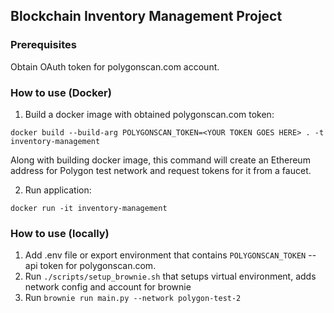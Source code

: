 ## Blockchain Inventory Management Project

### Prerequisites

Obtain OAuth token for polygonscan.com account.

### How to use (Docker)

1. Build a docker image with obtained polygonscan.com token:

`docker build --build-arg POLYGONSCAN_TOKEN=<YOUR TOKEN GOES HERE> . -t inventory-management`

Along with building docker image, this command will create an Ethereum address for Polygon test network and request tokens for it from a faucet.

2. Run application:

`docker run -it inventory-management`

### How to use (locally)

1. Add .env file or export environment that contains `POLYGONSCAN_TOKEN` -- api token for polygonscan.com.
2. Run `./scripts/setup_brownie.sh` that setups virtual environment, adds network config and account for brownie 
3. Run `brownie run main.py --network polygon-test-2`
